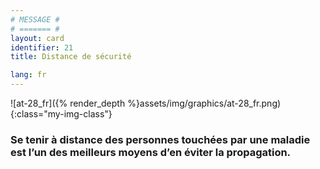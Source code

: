 ```yaml
---
# MESSAGE #
# ======= #
layout: card
identifier: 21
title: Distance de sécurité

lang: fr
---
```


![at-28_fr]({% render_depth %}assets/img/graphics/at-28_fr.png){:class="my-img-class"}

### Se tenir à distance des personnes touchées par une maladie est l’un des meilleurs moyens d’en éviter la propagation.
